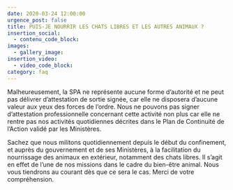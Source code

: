 ```yaml
---
date: 2020-03-24 12:00:00
urgence_post: false
title: PUIS-JE NOURRIR LES CHATS LIBRES ET LES AUTRES ANIMAUX ?
insertion_social:
  - contenu_code_block:
images:
  - gallery_image:
insertion_video:
  - video_code_block:
category: faq
---
```


Malheureusement, la SPA ne repr&eacute;sente aucune forme d’autorit&eacute; et ne peut pas d&eacute;livrer d’attestation de sortie sign&eacute;e, car elle ne disposera d’aucune valeur aux yeux des forces de l’ordre. Nous ne pouvons pas signer d’attestation professionnelle concernant cette activit&eacute; non plus car elle ne rentre pas nos activit&eacute;s quotidiennes d&eacute;crites dans le Plan de Continuit&eacute; de l’Action valid&eacute; par les Minist&egrave;res. &nbsp;

Sachez que nous militons quotidiennement depuis le d&eacute;but du confinement, et aupr&egrave;s du gouvernement et de ses Minist&egrave;res, &agrave; la facilitation du nourrissage des animaux en ext&eacute;rieur, notamment des chats libres. Il s’agit en effet de l’une de nos missions dans le cadre du bien-&ecirc;tre animal. Nous vous tiendrons au courant d&egrave;s que ce sera le cas. Merci de votre compr&eacute;hension.